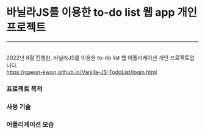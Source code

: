 # 바닐라JS를 이용한 to-do list 웹 app 개인 프로젝트
---
<br> 2022년 8월 진행한, 바닐라JS를 이용한 to-do list 웹 어플리케이션 개인 프로젝트입니다. <br>
https://gaeun-kwon.github.io/Vanilla-JS-TodoList/login.html

### 프로젝트 목적

### 사용 기술

### 어플리케이션 모습
